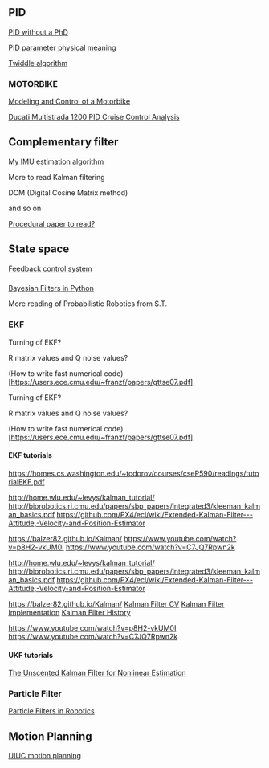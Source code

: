 #

## PID
[PID without a PhD](http://m.eet.com/media/1112634/f-wescot.pdf)

[PID parameter physical meaning](https://www.zhihu.com/question/23088613)

[Twiddle algorithm](https://martin-thoma.com/twiddle/)

### MOTORBIKE
[Modeling and Control of a Motorbike](https://fenix.tecnico.ulisboa.pt/downloadFile/395142793459/ResumoAlargado.pdf)

[Ducati Multistrada 1200 PID Cruise Control Analysis](http://www.me.unm.edu/~starr/research/cc.pdf)

## Complementary filter

[My IMU estimation algorithm](https://sites.google.com/site/myimuestimationexperience/filters/complementary-filter)

More to read Kalman filtering

DCM (Digital Cosine Matrix method)

and so on


[Procedural paper to read?](http://www.ijera.com/special_issue/ICIAC_April_2014/CS/V9/CS1784649.pdf)

## State space

[Feedback control system](https://ocw.mit.edu/courses/aeronautics-and-astronautics/16-30-feedback-control-systems-fall-2010/lecture-notes/MIT16_30F10_lec11.pdf)

###

[Bayesian Filters in Python](https://github.com/rlabbe/Kalman-and-Bayesian-Filters-in-Python/blob/master/kf_book/gh_internal.py)

More reading of Probabilistic Robotics from S.T.

### EKF

Turning of EKF?

R matrix values and Q noise values?

(How to write fast numerical code)[https://users.ece.cmu.edu/~franzf/papers/gttse07.pdf]

Turning of EKF?

R matrix values and Q noise values?

(How to write fast numerical code)[https://users.ece.cmu.edu/~franzf/papers/gttse07.pdf]


#### EKF tutorials
https://homes.cs.washington.edu/~todorov/courses/cseP590/readings/tutorialEKF.pdf


http://home.wlu.edu/~levys/kalman_tutorial/
http://biorobotics.ri.cmu.edu/papers/sbp_papers/integrated3/kleeman_kalman_basics.pdf
https://github.com/PX4/ecl/wiki/Extended-Kalman-Filter---Attitude,-Velocity-and-Position-Estimator

https://balzer82.github.io/Kalman/
https://www.youtube.com/watch?v=p8H2-vkUM0I
https://www.youtube.com/watch?v=C7JQ7Rpwn2k

http://home.wlu.edu/~levys/kalman_tutorial/
http://biorobotics.ri.cmu.edu/papers/sbp_papers/integrated3/kleeman_kalman_basics.pdf
https://github.com/PX4/ecl/wiki/Extended-Kalman-Filter---Attitude,-Velocity-and-Position-Estimator

https://balzer82.github.io/Kalman/
[Kalman Filter CV](https://github.com/balzer82/Kalman/blob/master/Kalman-Filter-CV.ipynb?create=1)
[Kalman Filter Implementation](https://vimeo.com/album/2754700/sort:preset/format:detail)
[Kalman Filter History](http://blog.csdn.net/xiahouzuoxin/article/details/39582483)

https://www.youtube.com/watch?v=p8H2-vkUM0I
https://www.youtube.com/watch?v=C7JQ7Rpwn2k

#### UKF tutorials

[The Unscented Kalman Filter for Nonlinear Estimation](https://www.seas.harvard.edu/courses/cs281/papers/unscented.pdf)


### Particle Filter
[Particle Filters in Robotics](http://robots.stanford.edu/papers/thrun.pf-in-robotics-uai02.pdf)

## Motion Planning

[UIUC motion planning](http://planning.cs.uiuc.edu/book.html)
